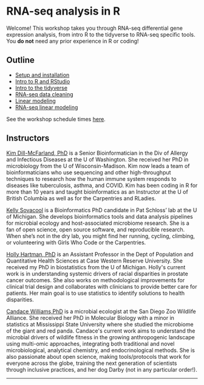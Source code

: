# RNA-seq analysis in R

Welcome! This workshop takes you through RNA-seq differential gene expression analysis, from intro R to the tidyverse to RNA-seq specific tools. You **do not** need any prior experience in R or coding!

## Outline

* [Setup and installation][lesson0]
* [Intro to R and RStudio][lesson1]
* [Intro to the tidyverse][lesson2]
* [RNA-seq data cleaning][lesson3]
* [Linear modeling][lesson4.1]
* [RNA-seq linear modeling][lesson4.2]

See the workshop schedule times [here](outline.md).

## Instructors

[Kim Dill-McFarland, PhD](https://kdillmcfarland.github.io/) is a Senior Bioinformatician in the Div of Allergy and Infectious Diseases at the U of Washington. She received her PhD in microbiology from the U of Wisconsin-Madison. Kim now leads a team of bioinformaticians who use sequencing and other high-throughput techniques to research how the human immune system responds to diseases like tuberculosis, asthma, and COVID. Kim has been coding in R for more than 10 years and taught bioinformatics as an Instructor at the U of British Columbia as well as for the Carpentries and RLadies.

[Kelly Sovacool](https://sovacool.dev/) is a Bioinformatics PhD candidate in Pat Schloss’ lab at the U of Michigan. She develops bioinformatics tools and data analysis pipelines for microbial ecology and host-associated microbiome research. She is a fan of open science, open source software, and reproducible research. When she’s not in the dry lab, you might find her running, cycling, climbing, or volunteering with Girls Who Code or the Carpentries.

[Holly Hartman, PhD](https://holly-hartman.com/) is an Assistant Professor in the Dept of Population and Quantitative Health Sciences at Case Western Reserve University. She received my PhD in biostatistics from the U of Michigan. Holly's current work is in understanding systemic drivers of racial disparities in prostate cancer outcomes. She also works on methodological improvements for clinical trial design and collaborates with clinicians to provide better care for patients. Her main goal is to use statistics to identify solutions to health disparities.

[Candace Williams,PhD](https://github.com/clw224) is a microbial ecologist at the San Diego Zoo Wildlife Alliance. She received her PhD in Molecular Biology with a minor in statistics at Mississippi State University where she studied the microbiome of the giant and red panda. Candace's current work aims to understand the microbial drivers of wildlife fitness in the growing anthropogenic landscape using multi-omic approaches, integrating both traditional and novel microbiological, analytical chemistry, and endocrinological methods. She is also passionate about open science, making tools/protocols that work for everyone across the globe, training the next generation of scientists through inclusive practices, and her dog Darby (not in any particular order!). 

***

[lesson0]: https://bigslu.github.io/2022_ASM_Microbe_RNAseq/0_welcome/0_install.html
[lesson1]: https://bigslu.github.io/2022_ASM_Microbe_RNAseq/1_introR/1_intro-R.html
[lesson2]: https://bigslu.github.io/2022_ASM_Microbe_RNAseq/2_tidyverse/2_tidyverse.html
[lesson3]: https://bigslu.github.io/2022_ASM_Microbe_RNAseq/3_RNAseq_cleaning/3_RNAseq_cleaning.html
[lesson4.1]: https://bigslu.github.io/2022_ASM_Microbe_RNAseq/4_linear_models/4.1_linear-models.html
[lesson4.2]: https://bigslu.github.io/2022_ASM_Microbe_RNAseq/4_linear_models/4.2_linear_model_rnaseq.html
